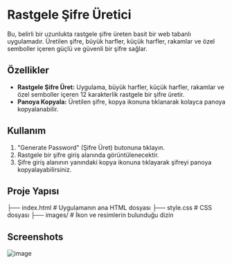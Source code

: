 # Rastgele Şifre Üretici

Bu, belirli bir uzunlukta rastgele şifre üreten basit bir web tabanlı uygulamadır. Üretilen şifre, büyük harfler, küçük harfler, rakamlar ve özel semboller içeren güçlü ve güvenli bir şifre sağlar.

## Özellikler

- **Rastgele Şifre Üret:** Uygulama, büyük harfler, küçük harfler, rakamlar ve özel semboller içeren 12 karakterlik rastgele bir şifre üretir.
- **Panoya Kopyala:** Üretilen şifre, kopya ikonuna tıklanarak kolayca panoya kopyalanabilir.

## Kullanım

1. "Generate Password" (Şifre Üret) butonuna tıklayın.
2. Rastgele bir şifre giriş alanında görüntülenecektir.
3. Şifre giriş alanının yanındaki kopya ikonuna tıklayarak şifreyi panoya kopyalayabilirsiniz.

## Proje Yapısı

├── index.html # Uygulamanın ana HTML dosyası ├── style.css # CSS dosyası ├── images/ # İkon ve resimlerin bulunduğu dizin


## Screenshots

![image](https://github.com/user-attachments/assets/e9a42045-9604-47f1-a215-4aa3e92dfc6a)
